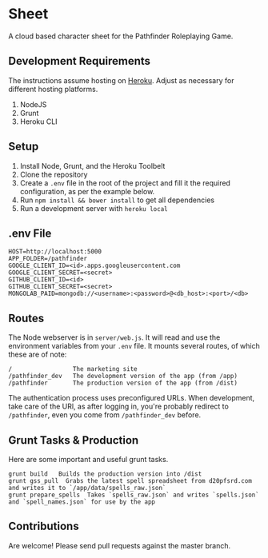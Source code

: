 # Sheet
A cloud based character sheet for the Pathfinder Roleplaying Game.

## Development Requirements
The instructions assume hosting on [Heroku](https://www.heroku.com/). Adjust as necessary for different hosting platforms.

1. NodeJS
2. Grunt
3. Heroku CLI

## Setup

1. Install Node, Grunt, and the Heroku Toolbelt
2. Clone the repository
3. Create a `.env` file in the root of the project and fill it the required configuration, as per the example below.
4. Run `npm install && bower install` to get all dependencies
4. Run a development server with `heroku local`

## .env File

    HOST=http://localhost:5000
    APP_FOLDER=/pathfinder
    GOOGLE_CLIENT_ID=<id>.apps.googleusercontent.com
    GOOGLE_CLIENT_SECRET=<secret>
    GITHUB_CLIENT_ID=<id>
    GITHUB_CLIENT_SECRET=<secret>
    MONGOLAB_PAID=mongodb://<username>:<password>@<db_host>:<port>/<db>

## Routes

The Node webserver is in `server/web.js`. It will read and use the environment variables from your `.env` file. It mounts several routes, of which these are of note:

    /                 The marketing site
    /pathfinder_dev   The development version of the app (from /app)
    /pathfinder       The production version of the app (from /dist)

The authentication process uses preconfigured URLs. When development, take care of the URl, as after logging in, you're probably redirect to `/pathfinder`, even you come from `/pathfinder_dev` before.

## Grunt Tasks & Production

Here are some important and useful grunt tasks.

    grunt build   Builds the production version into /dist
    grunt gss_pull  Grabs the latest spell spreadsheet from d20pfsrd.com and writes it to `/app/data/spells_raw.json`
    grunt prepare_spells  Takes `spells_raw.json` and writes `spells.json` and `spell_names.json` for use by the app

## Contributions

Are welcome! Please send pull requests against the master branch.
